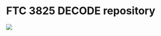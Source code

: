 # FTC 3825 DECODE repository
![](https://github.com/OWNER/REPOSITORY/actions/workflows/WORKFLOW-FILE/badge.svg)
